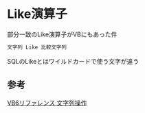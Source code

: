 # Like演算子

部分一致のLike演算子がVBにもあった件

```vb
文字列 Like 比較文字列 
```

SQLのLikeとはワイルドカードで使う文字が違う

## 参考

[VB6リファレンス 文字列操作](http://cya.sakura.ne.jp/vb/string.htm#Like)